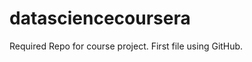 datasciencecoursera
===================

Required Repo for course project.  First file using GitHub.

